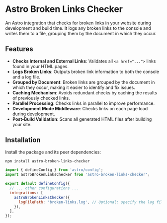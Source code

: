 # Astro Broken Links Checker

An Astro integration that checks for broken links in your website during development and build time. It logs any broken links to the console and writes them to a file, grouping them by the document in which they occur.

## Features

- **Checks Internal and External Links**: Validates all `<a href="...">` links found in your HTML pages.
- **Logs Broken Links**: Outputs broken link information to both the console and a log file.
- **Grouped by Document**: Broken links are grouped by the document in which they occur, making it easier to identify and fix issues.
- **Caching Mechanism**: Avoids redundant checks by caching the results of previously checked links.
- **Parallel Processing**: Checks links in parallel to improve performance.
- **Development Mode Middleware**: Checks links on each page load during development.
- **Post-Build Validation**: Scans all generated HTML files after building your site.

## Installation

Install the package and its peer dependencies:

```bash
npm install astro-broken-links-checker
```
```js
import { defineConfig } from 'astro/config';
import astroBrokenLinksChecker from 'astro-broken-links-checker';

export default defineConfig({
  // ... other configurations ...
  integrations: [
    astroBrokenLinksChecker({
      logFilePath: 'broken-links.log', // Optional: specify the log file path
    }),
  ],
});
```